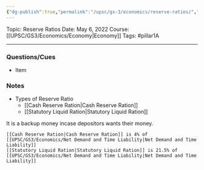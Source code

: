 ```yaml
---
{"dg-publish":true,"permalink":"/upsc/gs-3/economics/reserve-ratios/","dgHomeLink":true,"dgPassFrontmatter":false}
---
```


Topic: Reserve Ratios
Date: May 6, 2022
Course:[[UPSC/GS3/Economics/Economy|Economy]]
Tags: #pillar1A

---

### Questions/Cues
- Item

### Notes
- Types of Reserve Ratio
	- [[Cash Reserve Ration|Cash Reserve Ration]]
	- [[Statutory Liquid Ration|Statutory Liquid Ration]]

It is a backup money incase depositors wants their money.

	[[Cash Reserve Ration|Cash Reserve Ration]] is 4% of [[UPSC/GS3/Economics/Net Demand and Time Liability|Net Demand and Time Liability]]
	[[Statutory Liquid Ration|Statutory Liquid Ration]] is 21.5% of [[UPSC/GS3/Economics/Net Demand and Time Liability|Net Demand and Time Liability]]


